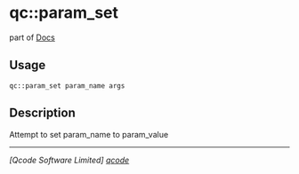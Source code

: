 qc::param_set
=============

part of [Docs](.)

Usage
-----
`qc::param_set param_name args`

Description
-----------
Attempt to set param_name to param_value

----------------------------------
*[Qcode Software Limited] [qcode]*

[qcode]: http://www.qcode.co.uk "Qcode Software"